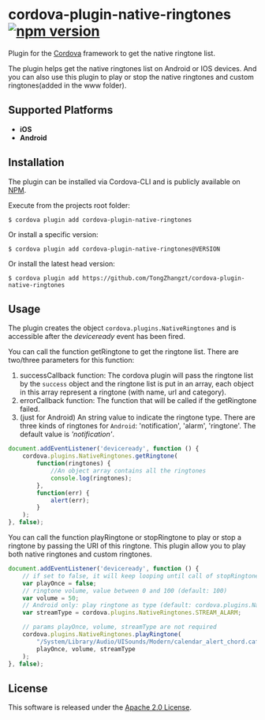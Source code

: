 # cordova-plugin-native-ringtones [![npm version](https://badge.fury.io/js/cordova-plugin-native-ringtones.svg)](https://badge.fury.io/js/cordova-plugin-native-ringtones)

Plugin for the [Cordova](https://cordova.apache.org) framework to get the native ringtone list.

The plugin helps get the native ringtones list on Android or IOS devices. And you can also use this plugin to play or stop the native ringtones and custom ringtones(added in the www folder).

## Supported Platforms
- __iOS__ 
- __Android__ 

## Installation
The plugin can be installed via Cordova-CLI and is publicly available on [NPM](https://www.npmjs.com/package/cordova-plugin-native-ringtones).

Execute from the projects root folder:

    $ cordova plugin add cordova-plugin-native-ringtones

Or install a specific version:

    $ cordova plugin add cordova-plugin-native-ringtones@VERSION

Or install the latest head version:

    $ cordova plugin add https://github.com/TongZhangzt/cordova-plugin-native-ringtones

## Usage
The plugin creates the object `cordova.plugins.NativeRingtones` and is accessible after the *deviceready* event has been fired.

You can call the function getRingtone to get the ringtone list. There are two/three parameters for this function:  
1. successCallback function: The cordova plugin will pass the ringtone list by the `success` object and the ringtone list is put in an array, each object in this array represent a ringtone (with name, url and category).  
2. errorCallback function: The function that will be called if the getRingtone failed.  
3. (just for Android) An string value to indicate the ringtone type. There are three kinds of ringtones for `Android`: 'notification', 'alarm', 'ringtone'. The default value is *'notification'*.

```js
document.addEventListener('deviceready', function () {
    cordova.plugins.NativeRingtones.getRingtone(
        function(ringtones) {
            //An object array contains all the ringtones
            console.log(ringtones);
        },
        function(err) {
            alert(err);
        }
    );
}, false);
```

You can call the function playRingtone or stopRingtone to play or stop a ringtone by passing the URI of this ringtone. This plugin allow you to play both native ringtones and custom ringtones.

```js
document.addEventListener('deviceready', function () {
    // if set to false, it will keep looping until call of stopRingtone (default: true)
    var playOnce = false;
    // ringtone volume, value between 0 and 100 (default: 100)
    var volume = 50;
    // Android only: play ringtone as type (default: cordova.plugins.NativeRingtones.STREAM_NOTIFICATION)
    var streamType = cordova.plugins.NativeRingtones.STREAM_ALARM;

    // params playOnce, volume, streamType are not required
    cordova.plugins.NativeRingtones.playRingtone(
        "/System/Library/Audio/UISounds/Modern/calendar_alert_chord.caf",
        playOnce, volume, streamType
    );
}, false);
```

## License

This software is released under the [Apache 2.0 License](http://opensource.org/licenses/Apache-2.0).

